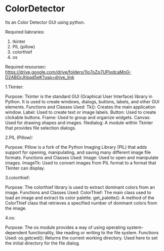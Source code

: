 # ColorDetector
Its an Color Detector GUI using python.

Required liabraries:
1. tkinter
2. PIL (pillow)
3. colorthief
4. os

Required resoursec:
https://drive.google.com/drive/folders/1Io7oZp7UPixdcaMnG-D2ABGrJhbqd5eK?usp=drive_link

1.Tkinter:

Purpose: Tkinter is the standard GUI (Graphical User Interface) library in Python. It is used to create windows, dialogs, buttons, labels, and other GUI elements.
Functions and Classes Used:
  Tk(): Creates the main application window.
  Label: Used to create text or image labels.
  Button: Used to create clickable buttons.
  Frame: Used to group and organize widgets.
  Canvas: Used for drawing shapes and images.
  filedialog: A module within Tkinter that provides file selection dialogs.


2.PIL (Pillow):

Purpose: Pillow is a fork of the Python Imaging Library (PIL) that adds support for opening, manipulating, and saving many different image file formats.
Functions and Classes Used:
  Image: Used to open and manipulate images.
  ImageTk: Used to convert images from PIL format to a format that Tkinter can display.

3.colorthief:

Purpose: The colorthief library is used to extract dominant colors from an image.
Functions and Classes Used:
  ColorThief: The main class used to load an image and extract its color palette.
  get_palette(): A method of the ColorThief class that retrieves a specified number of dominant colors from the image.
  
4.os:

Purpose: The os module provides a way of using operating system-dependent functionality, like reading or writing to the file system.
Functions Used:
  os.getcwd(): Returns the current working directory. Used here to set the initial directory for the file dialog.
  







